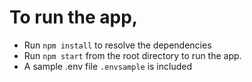 # To run the app,
 - Run `npm install` to resolve the dependencies
 - Run `npm start` from the root directory to run the app.
 - A sample .env file `.envsample` is included